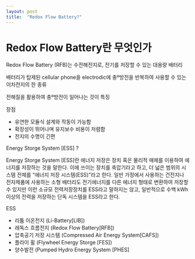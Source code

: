 ```yaml
---
layout: post
title:  "Redox Flow Battery?"
---
```


# Redox Flow Battery란 무엇인가

Redox Flow Battery (RFB)는 수전해전지로, 전기를 저장할 수 있는 대용량 배터리

배터리가 탑제된 cellular phone을 electrodic에 충º방전을 반복하여 사용할 수 있는 이차전지의 한 종류

전해질을 활용하여 충º방전이 일어나는 것이 특징

장점 
- 유연한 모듈식 설계와 작동이 가능함
- 확장성이 뛰어나며 유지보수 비용이 저렴함
- 전지의 수명이 긴편

Energy Storge System [ESS] ?

Energy Storge System [ESS]란 에너지 저장은 장치 혹은 물리적 매체를 이용하여 에너지를 저장하는 것을 말한다. 
이에 쓰이는 장치를 축압기라고 하고, 더 넓은 범위의 시스템 전체를 “에너지 저장 시스템(ESS)”라고 한다. 
일반 가정에서 사용하는 건전지나 전자제품에 사용하는 소형 배터리도 전기에너지를 다른 에너지 형태로 변환하여 저장할 수 있지만 
이런 소규모 전력저장장치를 ESS라고 말하지는 않고, 일반적으로 수백 kWh 이상의 전력을 저장하는 단독 시스템을 ESS라고 한다.

ESS
- 리튬 이온전지 (Li-Battery[LIB])
- 레독스 흐름전지 (Redox Flow Battery[RFB])
- 압축공기 저장 시스템 (Compressed Air Energy System[CAFS])
- 플라이 휠 (Flywheel Energy Storge [FES])
- 양수발전 (Pumped Hydro Energy System [PHES]
